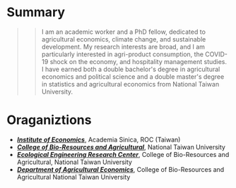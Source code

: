 # Summary

>> I am an academic worker and a PhD fellow, dedicated to agricultural economics, climate change, and sustainable development. My research interests are broad, and I am particularly interested in agri-product consumption, the COVID-19 shock on the economy, and hospitality management studies. I have earned both a double bachelor's degree in agricultural economics and political science and a double master's degree in statistics and agricultural economics from National Taiwan University.

# Oraganiztions

* [***Institute of Economics***](https://www.econ.sinica.edu.tw), Academia Sinica, ROC (Taiwan)
* [***College of Bio-Resources and Agricultural***](https://www.bioagri.ntu.edu.tw), National Taiwan University
* [***Ecological Engineering Research Center***](https://www.eerc.ntu.edu.tw), College of Bio-Resources and Agricultural, National Taiwan University
* [***Department of Agricultural Economics***](https://www.agec.ntu.edu.tw), College of Bio-Resources and Agricultural National Taiwan University

